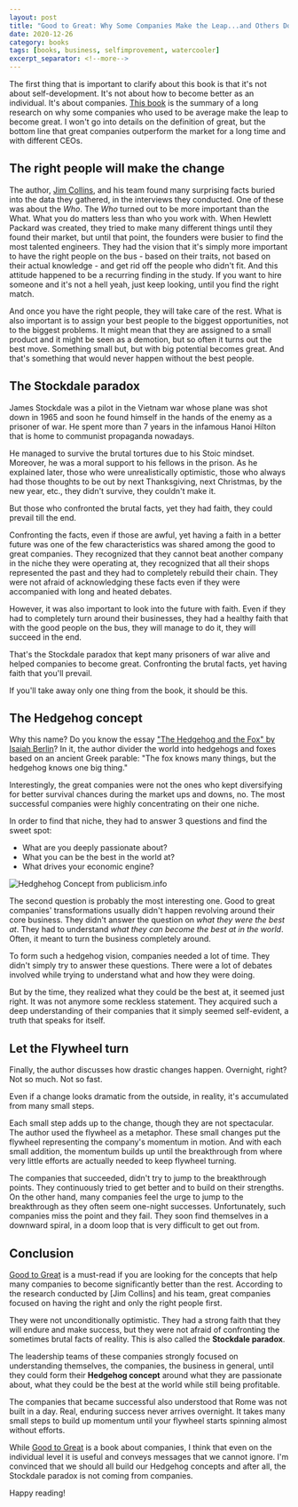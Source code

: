 ```yaml
---
layout: post
title: "Good to Great: Why Some Companies Make the Leap...and Others Don't by Jim Collins"
date: 2020-12-26
category: books
tags: [books, business, selfimprovement, watercooler]
excerpt_separator: <!--more-->
---
```

The first thing that is important to clarify about this book is that it's not about self-development. It's not about how to become better as an individual. It's about companies. [This book](https://amzn.to/3q1nJBh) is the summary of a long research on why some companies who used to be average make the leap to become great. I won't go into details on the definition of great, but the bottom line that great companies outperform the market for a long time and with different CEOs.
<!--more-->

## The right people will make the change

The author, [Jim Collins](https://www.jimcollins.com/), and his team found many surprising facts buried into the data they gathered, in the interviews they conducted. One of these was about the _Who_. The _Who_ turned out to be more important than the What. What you do matters less than who you work with. When Hewlett Packard was created, they tried to make many different things until they found their market, but until that point, the founders were busier to find the most talented engineers. They had the vision that it's simply more important to have the right people on the bus - based on their traits, not based on their actual knowledge - and get rid off the people who didn't fit. And this attitude happened to be a recurring finding in the study. If you want to hire someone and it's not a hell yeah, just keep looking, until you find the right match.

And once you have the right people, they will take care of the rest. What is also important is to assign your best people to the biggest opportunities, not to the biggest problems. It might mean that they are assigned to a small product and it might be seen as a demotion, but so often it turns out the best move. Something small but, but with big potential becomes great. And that's something that would never happen without the best people.

## The Stockdale paradox

James Stockdale was a pilot in the Vietnam war whose plane was shot down in 1965 and soon he found himself in the hands of the enemy as a prisoner of war. He spent more than 7 years in the infamous Hanoi Hilton that is home to communist propaganda nowadays.

He managed to survive the brutal tortures due to his Stoic mindset. Moreover, he was a moral support to his fellows in the prison. As he explained later, those who were unrealistically optimistic, those who always had those thoughts to be out by next Thanksgiving, next Christmas, by the new year, etc., they didn't survive, they couldn't make it.

But those who confronted the brutal facts, yet they had faith, they could prevail till the end.

Confronting the facts, even if those are awful, yet having a faith in a better future was one of the few characteristics was shared among the good to great companies. They recognized that they cannot beat another company in the niche they were operating at, they recognized that all their shops represented the past and they had to completely rebuild their chain. They were not afraid of acknowledging these facts even if they were accompanied with long and heated debates.

However, it was also important to look into the future with faith. Even if they had to completely turn around their businesses, they had a healthy faith that with the good people on the bus, they will manage to do it, they will succeed in the end.

That's the Stockdale paradox that kept many prisoners of war alive and helped companies to become great. Confronting the brutal facts, yet having faith that you'll prevail.

If you'll take away only one thing from the book, it should be this.

## The Hedgehog concept

Why this name? Do you know the essay ["The Hedgehog and the Fox" by Isaiah Berlin](https://amzn.to/3aIv03J)? In it, the author divider the world into hedgehogs and foxes based on an ancient Greek parable: "The fox knows many things, but the hedgehog knows one big thing."

Interestingly, the great companies were not the ones who kept diversifying for better survival chances during the market ups and downs, no. The most successful companies were highly concentrating on their one niche.

In order to find that niche, they had to answer 3 questions and find the sweet spot:

- What are you deeply passionate about?
- What you can be the best in the world at?
- What drives your economic engine?

![Hedghehog Concept from publicism.info]({{site.baseurl}}/assets/img/hedgehog-concept.png)

The second question is probably the most interesting one. Good to great companies' transformations usually didn't happen revolving around their core business. They didn't answer the question on _what they were the best at_. They had to understand _what they can become the best at in the world_. Often, it meant to turn the business completely around.

To form such a hedgehog vision, companies needed a lot of time. They didn't simply try to answer these questions. There were a lot of debates involved while trying to understand what and how they were doing.

But by the time, they realized what they could be the best at, it seemed just right. It was not anymore some reckless statement. They acquired such a deep understanding of their companies that it simply seemed self-evident, a truth that speaks for itself.

## Let the Flywheel turn

Finally, the author discusses how drastic changes happen. Overnight, right? Not so much. Not so fast. 

Even if a change looks dramatic from the outside, in reality, it's accumulated from many small steps.

Each small step adds up to the change, though they are not spectacular. The author used the flywheel as a metaphor. These small changes put the flywheel representing the company's momentum in motion. And with each small addition, the momentum builds up until the breakthrough from where very little efforts are actually needed to keep flywheel turning.

The companies that succeeded, didn't try to jump to the breakthrough points. They continuously tried to get better and to build on their strengths. On the other hand, many companies feel the urge to jump to the breakthrough as they often seem one-night successes. Unfortunately, such companies miss the point and they fail. They soon find themselves in a downward spiral, in a doom loop that is very difficult to get out from.

## Conclusion

[Good to Great](https://amzn.to/3q1nJBh) is a must-read if you are looking for the concepts that help many companies to become significantly better than the rest. According to the research conducted by [Jim Collins] and his team, great companies focused on having the right and only the right people first.

They were not unconditionally optimistic. They had a strong faith that they will endure and make success, but they were not afraid of confronting the sometimes brutal facts of reality. This is also called the __Stockdale paradox__.

The leadership teams of these companies strongly focused on understanding themselves, the companies, the business in general, until they could form their __Hedgehog concept__ around what they are passionate about, what they could be the best at the world while still being profitable.

The companies that became successful also understood that Rome was not built in a day. Real, enduring success never arrives overnight. It takes many small steps to build up momentum until your flywheel starts spinning almost without efforts.

While [Good to Great](https://amzn.to/3q1nJBh) is a book about companies, I think that even on the individual level it is useful and conveys messages that we cannot ignore. I'm convinced that we should all build our Hedgehog concepts and after all, the Stockdale paradox is not coming from companies.

Happy reading!

